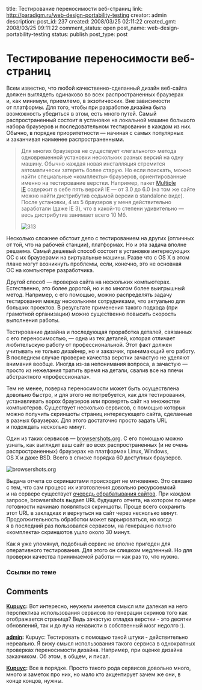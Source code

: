 title: Тестирование переносимости веб-страниц
link: http://paradigm.ru/web-design-portability-testing
creator: admin
description: 
post_id: 237
created: 2008/03/25 02:11:22
created_gmt: 2008/03/25 09:11:22
comment_status: open
post_name: web-design-portability-testing
status: publish
post_type: post

# Тестирование переносимости веб-страниц

Всем известно, что любой качественно-сделанный дизайн веб-сайта должен выглядеть одинаково во всех распространенных браузерах и, как минимум, приемлемо, в экзотических. Вне зависимости от платформы. Для того, чтобы при разработке дизайна была возможность убедиться в этом, есть много путей. Самый распространенный состоит в установке на локальной машине большого набора браузеров и последовательном тестировании в каждом из них. Обычно, в порядке приоритетности — начиная с самых популярных и заканчивая наименее распространенными.

> Для многих браузеров не существует «легального» метода одновременной установки нескольких разных версий на одну машину. Обычно каждая новая инсталляция стремится автоматически затереть более старую. Но если поискать, можно найти специальные «комплекты» браузеров, ориентированные именно на тестирование верстки. Например, пакет [Multiple IE](http://tredosoft.com/Multiple_IE) содержит в себе пять версий IE — от 3.0 до 6.0 (на том же сайте можно найти дистрибутив седьмой версии в standalone виде). После установки, 4 из 5 браузеров у меня действительно заработали (даже IE 3), что в какой-то степени удивительно — весь дистрибутив занимает всего 10 Мб. 
> 
> ![313](/;-\)/2008/03/multiple-ie.png)

Несколько сложнее обстоит дело с тестированием на других (отличных от той, что на рабочей станции), платформах. Но и эта задача вполне решаема. Самый дешевый способ состоит в установке интересующих ОС с их браузерами на виртуальные машины. Разве что с OS X в этом плане могут возникнуть проблемы, если, конечно, это не основная ОС на компьютере разработчика.

Другой способ — проверка сайта на нескольких компьютерах. Естественно, это более дорогой, но и во многом более выигрышный метод. Например, с его помощью, можно распределять задачу тестирования между несколькими сотрудниками, что актуально для больших проектов. В результате применения такого подхода (при грамотной организации) можно существенно повысить скорость выполнения работы.

Тестирование дизайна и последующая проработка деталей, связанных с его переносимостью, — одна из тех деталей, которая отличает любительскую работу от профессиональной. Этот факт должен учитывать не только дизайнер, но и заказчик, принимающий его работу. В последнем случае проверке качества верстки зачастую не уделяют внимания вообще. Иногда из-за непонимания вопроса, а зачастую — просто из нежелания тратить время на детали, свалив все на плечи абстрактного «профессионала».

Тем не менее, поверка переносимости может быть осуществлена довольно быстро, и для этого не потребуется, как для тестирования, устанавливать ворох браузеров или проверять сайт на множестве компьютеров. Существует несколько сервисов, с помощью которых можно получить скриншоты страниц интересующего сайта, сделанные в разных браузерах. Для этого достаточно просто задать URL и подождать несколько минут.

Один из таких сервисов — [browsershots.org](http://browsershots.org/). С его помощью можно узнать, как выглядит ваш сайт во всех распространенных (и не очень распространенных) браузерах на платформах Linux, Windows, OS X и даже BSD. Всего в списке порядка 60 доступных браузеров.

![browsershots.org](/;-\)/2008/03/browsershots.png)

Выдача отчета со скриншотами происходит не мгновенно. Это связано с тем, что сам процесс их изготовления довольно ресурсоемкий и на сервере существует [очередь обрабатывания сайтов](http://browsershots.org/requests/). При каждом запросе, browsershots выдает URL будущего отчета, на котором по мере готовности начинаю появляться скриншоты. Проще всего сохранить этот URL в закладках и вернуться на сайт через несколько минут. Продолжительность обработки может варьироваться, но когда я в последний раз пользовался сервисом, на генерацию полного «комплекта» скриншотов ушло около 30 минут.

Как я уже упомянул, подобный сервис не вполне пригоден для оперативного тестирования. Для этого он слишком медленный. Но для проверки качества принимаемой работы — как раз то, что нужно.

### Ссылки по теме

## Comments

**[Kupuyc](#435 "2008/03/25 10:38:38"):** Вот интересно, неужели имеется смысл или далекая на него перспектива использования сервисов по генерации скринов того как отображается страница? Ведь зачастую отладка верстки - это десятки обновлений, так и до луча ненависти в собственный мозг недолго :).

**[admin](#437 "2008/03/25 12:12:09"):** Kupuyc: Тестировать с помощью такой штуки - действительно нереально. Я вижу смысл использования такого сервиса в однократных проверках переносимости дизайна. Например, при оценке дизайна заказчиком. Об этом, в общем, и писал.

**[Kupuyc](#441 "2008/03/26 05:47:43"):** Все в порядке. Просто такого рода сервисов довольно много, много и заметок про них, но мало кто акцентирует зачем же они, в конце концов, нужны.

